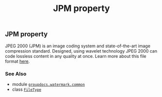 ﻿---
title: JPM property
second_title: GroupDocs.Watermark for Python via .NET API References
description: 
type: docs
url: /python-net/groupdocs.watermark.common/filetype/jpm/
is_root: false
weight: 230
---

## JPM property


JPEG 2000 (JPM) is an image coding system and state-of-the-art image compression standard. Designed,
using wavelet technology JPEG 2000 can code lossless content in any quality at once. Learn more about
this file format [here](https://wiki.fileformat.com/image/jp2/).

### See Also
* module [`groupdocs.watermark.common`](../../)
* class [`FileType`](/watermark/python-net/groupdocs.watermark.common/filetype)
